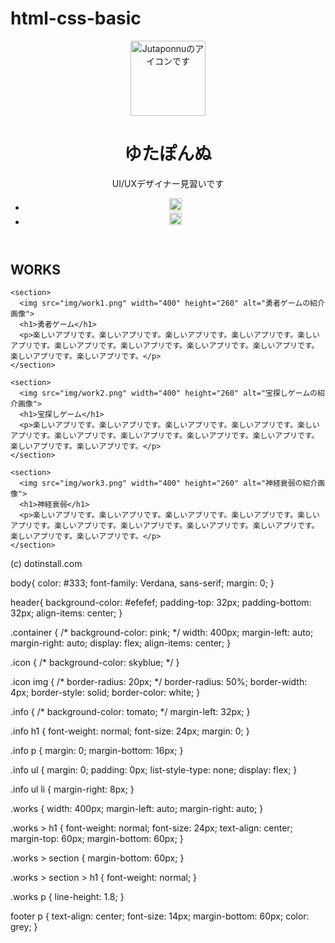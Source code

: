 # html-css-basic

<!DOCTYPE html>
<html lang="ja">
<head>
  <meta charset="utf-8">
  <title>Jutaponnuのポートフォリオサイト</title>
  <link rel="icon" href="favicon.ico">
  <meta name="description" content="Jutaponnuのポートフォリオサイトです。">
  <link rel="stylesheet" href="css/styles.css">
</head>
<body>
  <header>
    <div class="container">
      <div class="icon">
        <img src="img/taro.png" width="120" height="120" alt="Jutaponnuのアイコンです">
      </div>
      <div class="info">
        <h1>ゆたぽんぬ</h1>
        <p>UI/UXデザイナー見習いです</p>
        <ul>
          <li>
            <a href="https://dotinstall.com" target="_blank">
              <img src="img/blog.png" width="20" height="20" alt="ブログサイトへのリンク画像です">
            </a>
          </li>
          <li>
            <a href="https://dotinstall.com" target="_blank">
              <img src="img/photos.png" width="20" height="20" alt="写真サイトへのリンク画像です">
            </a>
          </li>
        </ul>
      </div>
    </div>
  </header>

  <section class="works">
    <h1>WORKS</h1>

    <section>
      <img src="img/work1.png" width="400" height="260" alt="勇者ゲームの紹介画像">
      <h1>勇者ゲーム</h1>
      <p>楽しいアプリです。楽しいアプリです。楽しいアプリです。楽しいアプリです。楽しいアプリです。楽しいアプリです。楽しいアプリです。楽しいアプリです。楽しいアプリです。楽しいアプリです。楽しいアプリです。</p>
    </section>

    <section>
      <img src="img/work2.png" width="400" height="260" alt="宝探しゲームの紹介画像">
      <h1>宝探しゲーム</h1>
      <p>楽しいアプリです。楽しいアプリです。楽しいアプリです。楽しいアプリです。楽しいアプリです。楽しいアプリです。楽しいアプリです。楽しいアプリです。楽しいアプリです。楽しいアプリです。楽しいアプリです。</p>
    </section>

    <section>
      <img src="img/work3.png" width="400" height="260" alt="神経衰弱の紹介画像">
      <h1>神経衰弱</h1>
      <p>楽しいアプリです。楽しいアプリです。楽しいアプリです。楽しいアプリです。楽しいアプリです。楽しいアプリです。楽しいアプリです。楽しいアプリです。楽しいアプリです。楽しいアプリです。楽しいアプリです。</p>
    </section>
  </section>

  <footer>
    <p>(c) dotinstall.com</p>
  </footer>
</body>
</html>

body{
  color: #333;
  font-family: Verdana, sans-serif;
  margin: 0;
}

header{
  background-color: #efefef;
  padding-top: 32px;
  padding-bottom: 32px;
  align-items: center;
}

.container {
  /* background-color: pink; */
  width: 400px;
  margin-left: auto;
  margin-right: auto;
  display: flex;
  align-items: center;
}

.icon {
  /* background-color: skyblue; */
}

.icon img {
  /* border-radius: 20px; */
  border-radius: 50%;
  border-width: 4px;
  border-style: solid;
  border-color: white;
}

.info {
  /* background-color: tomato; */
  margin-left: 32px;
}

.info h1 {
  font-weight: normal;
  font-size: 24px;
  margin: 0;
}

.info p {
  margin: 0;
  margin-bottom: 16px;
}

.info ul {
  margin: 0;
  padding: 0px;
  list-style-type: none;
  display: flex;
}

.info ul li {
  margin-right: 8px;
}

.works {
  width: 400px;
  margin-left: auto;
  margin-right: auto;
}

.works > h1 {
  font-weight: normal;
  font-size: 24px;
  text-align: center;
  margin-top: 60px;
  margin-bottom: 60px;
}

.works > section {
  margin-bottom: 60px;
}

.works > section > h1 {
  font-weight: normal;
}

.works p {
  line-height: 1.8;
}

footer p {
  text-align: center;
  font-size: 14px;
  margin-bottom: 60px;
  color: grey;
}
